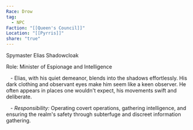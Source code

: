 ```yaml
---
Race: Drow
tag:
  - NPC
Faction: "[[Queen's Council]]"
Location: "[[Pyrris]]"
share: "true"
---
```


Spymaster Elias Shadowcloak

Role: Minister of Espionage and Intelligence

   - Elias, with his quiet demeanor, blends into the shadows effortlessly. His dark clothing and observant eyes make him seem like a keen observer. He often appears in places one wouldn't expect, his movements swift and deliberate.

   - *Responsibility:* Operating covert operations, gathering intelligence, and ensuring the realm's safety through subterfuge and discreet information gathering.